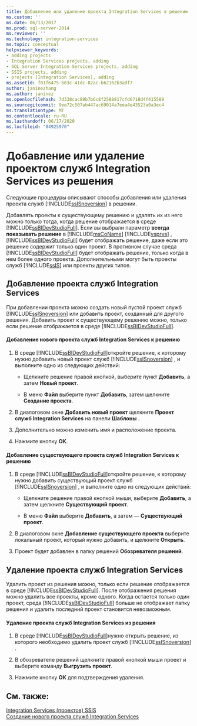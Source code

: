 ```yaml
---
title: Добавление или удаление проекта Integration Services в решении | Документация Майкрософт
ms.custom: ''
ms.date: 06/13/2017
ms.prod: sql-server-2014
ms.reviewer: ''
ms.technology: integration-services
ms.topic: conceptual
helpviewer_keywords:
- adding projects
- Integration Services projects, adding
- SQL Server Integration Services projects, adding
- SSIS projects, adding
- projects [Integration Services], adding
ms.assetid: f01f6475-b63c-41dc-82ac-b62162b3adf7
author: janinezhang
ms.author: janinez
ms.openlocfilehash: 7d338cac89b7b6c8f2588817cfd6718d4f415589
ms.sourcegitcommit: 9ee72c507ab447ac69014a7eea4e43523a0a3ec4
ms.translationtype: MT
ms.contentlocale: ru-RU
ms.lasthandoff: 06/17/2020
ms.locfileid: "84925970"
---
```

# <a name="add-or-remove-an-integration-services-project-in-a-solution"></a>Добавление или удаление проектом служб Integration Services из решения
  Следующие процедуры описывают способы добавления или удаления проекта служб [!INCLUDE[ssISnoversion](../includes/ssisnoversion-md.md)] в решении.  
  
 Добавлять проекты к существующему решению и удалять их из него можно только тогда, когда решение отображается в среде [!INCLUDE[ssBIDevStudioFull](../includes/ssbidevstudiofull-md.md)]. Если вы выбрали параметр **всегда показывать решение** в [!INCLUDE[msCoName](../includes/msconame-md.md)] [!INCLUDE[vsprvs](../includes/vsprvs-md.md)] , [!INCLUDE[ssBIDevStudioFull](../includes/ssbidevstudiofull-md.md)] будет отображать решение, даже если это решение содержит только один проект. В противном случае среда [!INCLUDE[ssBIDevStudioFull](../includes/ssbidevstudiofull-md.md)] будет отображать решение, только когда в нем более одного проекта. Дополнительными могут быть проекты служб [!INCLUDE[ssIS](../includes/ssis-md.md)] или проекты других типов.  
  
## <a name="adding-an-integration-services-project"></a>Добавление проекта служб Integration Services  
 При добавлении проекта можно создать новый пустой проект служб [!INCLUDE[ssISnoversion](../includes/ssisnoversion-md.md)] или добавить проект, созданный для другого решения. Добавить проект к существующему решению можно, только если решение отображается в среде [!INCLUDE[ssBIDevStudioFull](../includes/ssbidevstudiofull-md.md)].  
  
#### <a name="to-add-a-new-integration-services-project-to-a-solution"></a>Добавление нового проекта служб Integration Services к решению  
  
1.  В среде [!INCLUDE[ssBIDevStudioFull](../includes/ssbidevstudiofull-md.md)]откройте решение, к которому нужно добавить новый проект служб [!INCLUDE[ssISnoversion](../includes/ssisnoversion-md.md)] , и выполните одно из следующих действий:  
  
    -   Щелкните решение правой кнопкой, выберите пункт **Добавить**, а затем **Новый проект**.  
  
    -   В меню **Файл** выберите пункт **Добавить**, затем щелкните **Создание проекта**.  
  
2.  В диалоговом окне **Добавить новый проект** щелкните **Проект служб Integration Services** на панели **Шаблоны** .  
  
3.  Дополнительно можно изменить имя и расположение проекта.  
  
4.  Нажмите кнопку **ОК**.  
  
#### <a name="to-add-an-existing-integration-services-project-to-a-solution"></a>Добавление существующего проекта служб Integration Services к решению  
  
1.  В среде [!INCLUDE[ssBIDevStudioFull](../includes/ssbidevstudiofull-md.md)]откройте решение, к которому нужно добавить существующий проект служб [!INCLUDE[ssISnoversion](../includes/ssisnoversion-md.md)] , и выполните одно из следующих действий:  
  
    -   Щелкните решение правой кнопкой мыши, выберите **Добавить**, а затем щелкните **Существующий проект**.  
  
    -   В меню **Файл** выберите **Добавить**, а затем — **Существующий проект**.  
  
2.  В диалоговом окне **Добавление существующего проекта** выберите локальный проект, который нужно добавить, и щелкните **Открыть**.  
  
3.  Проект будет добавлен в папку решений **Обозревателя решений**.  
  
## <a name="removing-an-integration-services-project"></a>Удаление проекта служб Integration Services  
 Удалить проект из решения можно, только если решение отображается в среде [!INCLUDE[ssBIDevStudioFull](../includes/ssbidevstudiofull-md.md)]. После отображения решения можно удалить все проекты, кроме одного. Когда остается только один проект, среда [!INCLUDE[ssBIDevStudioFull](../includes/ssbidevstudiofull-md.md)] больше не отображает папку решения и удалить последний проект становится невозможным.  
  
#### <a name="to-remove-an-integration-services-project-from-a-solution"></a>Удаление проекта служб Integration Services из решения  
  
1.  В среде [!INCLUDE[ssBIDevStudioFull](../includes/ssbidevstudiofull-md.md)]нужно открыть решение, из которого необходимо удалить проект служб [!INCLUDE[ssISnoversion](../includes/ssisnoversion-md.md)] .  
  
2.  В обозревателе решений щелкните правой кнопкой мыши проект и выберите команду **Выгрузить проект**.  
  
3.  Нажмите кнопку **ОК** для подтверждения удаления.  
  
## <a name="see-also"></a>См. также:  
 [Integration Services &#40;проектов&#41; SSIS](integration-services-ssis-projects-and-solutions.md)   
 [Создание нового проекта служб Integration Services](../../2014/integration-services/create-a-new-integration-services-project.md)  
  
  
